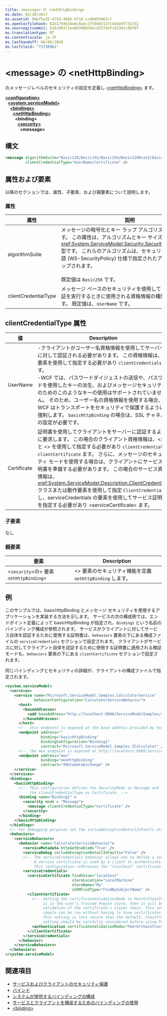```yaml
---
title: <message> の <netHttpBinding>
ms.date: 03/30/2017
ms.assetid: 9def5a35-475d-40d6-b716-ccdbd93863c7
ms.openlocfilehash: 62b1793d18ddc8edc1f55b02137c4e0a9f7327d2
ms.sourcegitcommit: b16c00371ea06398859ecd157defc81301c9070f
ms.translationtype: MT
ms.contentlocale: ja-JP
ms.lasthandoff: 06/06/2020
ms.locfileid: "73738961"
---
```

# <a name="message-of-nethttpbinding"></a>\<message> の \<netHttpBinding>
のメッセージレベルのセキュリティの設定を定義し [\<netHttpBinding>](nethttpbinding.md) ます。  
  
[**\<configuration>**](../configuration-element.md)\
&nbsp;&nbsp;[**\<system.serviceModel>**](system-servicemodel.md)\
&nbsp;&nbsp;&nbsp;&nbsp;[**\<bindings>**](bindings.md)\
&nbsp;&nbsp;&nbsp;&nbsp;&nbsp;&nbsp;[**\<netHttpBinding>**](nethttpbinding.md)\
&nbsp;&nbsp;&nbsp;&nbsp;&nbsp;&nbsp;&nbsp;&nbsp;**\<binding>**\
&nbsp;&nbsp;&nbsp;&nbsp;&nbsp;&nbsp;&nbsp;&nbsp;&nbsp;&nbsp;[**\<security>**](security-of-nethttpbinding.md)\
&nbsp;&nbsp;&nbsp;&nbsp;&nbsp;&nbsp;&nbsp;&nbsp;&nbsp;&nbsp;&nbsp;&nbsp;**\<message>**  
  
## <a name="syntax"></a>構文  
  
```xml  
<message algorithmSuite="Basic128/Basic192/Basic256/Basic128Rsa15/Basic256Rsa15/TripleDes/TripleDesRsa15/Basic128Sha256/Basic192Sha256/TripleDesSha256/Basic128Sha256Rsa15/Basic192Sha256Rsa15/Basic256Sha256Rsa15/TripleDesSha256Rsa15"
         clientCredentialType="UserName/Certificate" />
```  
  
## <a name="attributes-and-elements"></a>属性および要素  
 以降のセクションでは、属性、子要素、および親要素について説明します。  
  
### <a name="attributes"></a>属性  
  
|属性|説明|  
|---------------|-----------------|  
|algorithmSuite|メッセージの暗号化とキー ラップ アルゴリズムを設定します。 この属性は、アルゴリズムとキー サイズを指定する <xref:System.ServiceModel.Security.SecurityAlgorithmSuite> 型です。 これらのアルゴリズムは、セキュリティ ポリシー言語 (WS-SecurityPolicy) 仕様で指定されたアルゴリズムにマップされます。<br /><br /> 既定値は `Basic256` です。|  
|clientCredentialType|メッセージ ベースのセキュリティを使用してクライアント認証を実行するときに使用される資格情報の種類を指定します。 既定値は、`UserName` です。|  
  
## <a name="clientcredentialtype-attribute"></a>clientCredentialType 属性  
  
|値|Description|  
|-----------|-----------------|  
|UserName|-クライアントがユーザー名資格情報を使用してサーバーに対して認証される必要があります。 この資格情報は、<> 要素を使用して指定する必要があり `clientCredentials` ます。<br />-WCF では、パスワードダイジェストの送信や、パスワードを使用したキーの派生、およびメッセージセキュリティのためのこのようなキーの使用はサポートされていません。 そのため、ユーザー名の資格情報を使用する場合、WCF はトランスポートをセキュリティで保護するように強制します。 `basicHttpBinding` の場合は、SSL チャネルの設定が必要です。|  
|Certificate|証明書を使用してクライアントをサーバーに認証するように要求します。 この場合のクライアント資格情報は、<> と <> を使用して指定する必要があり `clientCredentials` `clientCertificate` ます。 さらに、メッセージのセキュリティ モードを使用する場合は、クライアントにサービス証明書を準備する必要があります。 この場合のサービス資格情報は、 <xref:System.ServiceModel.Description.ClientCredentials> クラスまたは動作要素を使用して指定 `ClientCredentials` し、serviceCredentials の要素を使用してサービス証明書を指定する必要があり \<serviceCertificate> ます。|  
  
### <a name="child-elements"></a>子要素  
 なし  
  
### <a name="parent-elements"></a>親要素  
  
|要素|Description|  
|-------------|-----------------|  
|<`security`<の> 要素`netHttpBinding`>|<> 要素のセキュリティ機能を定義 `netHttpBinding` します。|  
  
## <a name="example"></a>例  
 このサンプルでは、basicHttpBinding とメッセージ セキュリティを使用するアプリケーションを実装する方法を示します。 サービスの次の構成例では、エンドポイント定義によって basicHttpBinding が指定され、`Binding1` という名前のバインディング構成が参照されます。 サービスがクライアントに対してサービス自体を認証するために使用する証明書は、`behaviors` 要素の下にある構成ファイルの `serviceCredentials` セクションで設定されます。 クライアントがサービスに対してクライアント自体を認証するために使用する証明書に適用される検証モードも、`behaviors` 要素の下にある `clientCertificate` セクションで設定されます。  
  
 同じバインディングとセキュリティの詳細が、クライアントの構成ファイルで指定されます。  
  
```xml  
<system.serviceModel>
  <services>
    <service name="Microsoft.ServiceModel.Samples.CalculatorService"
             behaviorConfiguration="CalculatorServiceBehavior">
      <host>
        <baseAddresses>
          <add baseAddress="http://localhost:8000/ServiceModelSamples/service" />
        </baseAddresses>
      </host>
      <!-- this endpoint is exposed at the base address provided by host: http://localhost:8000/ServiceModelSamples/service  -->
      <endpoint address=""
                binding="basicHttpBinding"
                bindingConfiguration="Binding1"
                contract="Microsoft.ServiceModel.Samples.ICalculator" />
      <!-- the mex endpoint is exposed at http://localhost:8000/ServiceModelSamples/service/mex -->
      <endpoint address="mex"
                binding="mexHttpBinding"
                contract="IMetadataExchange" />
    </service>
  </services>
  <bindings>
    <basicHttpBinding>
      <!-- This configuration defines the SecurityMode as Message and
           the clientCredentialType as Certificate. -->
      <binding name="Binding1" >
        <security mode = "Message">
          <message clientCredentialType="Certificate" />
        </security>
      </binding>
    </basicHttpBinding>
  </bindings>
  <!--For debugging purposes set the includeExceptionDetailInFaults attribute to true-->
  <behaviors>
    <serviceBehaviors>
      <behavior name="CalculatorServiceBehavior">
        <serviceMetadata httpGetEnabled="True" />
        <serviceDebug includeExceptionDetailInFaults="False" />
        <!-- The serviceCredentials behavior allows one to define a service certificate.
             A service certificate is used by a client to authenticate the service and provide message protection.
             This configuration references the "localhost" certificate installed during the setup instructions. -->
        <serviceCredentials>
          <serviceCertificate findValue="localhost"
                              storeLocation="LocalMachine"
                              storeName="My"
                              x509FindType="FindBySubjectName" />
          <clientCertificate>
            <!-- Setting the certificateValidationMode to PeerOrChainTrust means that if the certificate
                 is in the user's Trusted People store, then it will be trusted without performing a
                 validation of the certificate's issuer chain. This setting is used here for convenience so that the
                 sample can be run without having to have certificates issued by a certification authority (CA).
                 This setting is less secure than the default, ChainTrust. The security implications of this
                 setting should be carefully considered before using PeerOrChainTrust in production code. -->
            <authentication certificateValidationMode="PeerOrChainTrust" />
          </clientCertificate>
        </serviceCredentials>
      </behavior>
    </serviceBehaviors>
  </behaviors>
</system.serviceModel>
```  
  
## <a name="see-also"></a>関連項目

- [サービスおよびクライアントのセキュリティ保護](../../../wcf/feature-details/securing-services-and-clients.md)
- [バインド](../../../wcf/bindings.md)
- [システムが提供するバインディングの構成](../../../wcf/feature-details/configuring-system-provided-bindings.md)
- [サービスとクライアントを構成するためのバインディングの使用](../../../wcf/using-bindings-to-configure-services-and-clients.md)
- [\<binding>](bindings.md)

